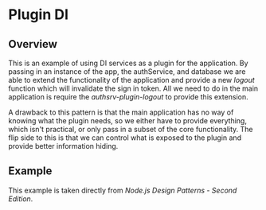 # Plugin DI

## Overview
This is an example of using DI services as a plugin for the application. By passing in an instance of the app, the authService, and database we are able to extend the functionality of the application and provide a new _logout_ function which will invalidate the sign in token. All we need to do in the main application is require the _authsrv-plugin-logout_ to provide this extension.

A drawback to this pattern is that the main application has no way of knowing what the plugin needs, so we either have to provide everything, which isn't practical, or only pass in a subset of the core functionality. The flip side to this is that we can control what is exposed to the plugin and provide better information hiding.


## Example
This example is taken directly from *Node.js Design Patterns - Second Edition*.